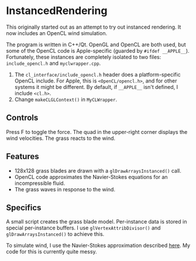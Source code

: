 # InstancedRendering
This originally started out as an attempt to try out instanced rendering. It now includes an OpenCL wind simulation.

The program is written in C++/Qt. OpenGL and OpenCL are both used, but some of the OpenCL code is Apple-specific (guarded by `#ifdef __APPLE__`). Fortunately, these instances are completely isolated to two files: `include_opencl.h` and `myclwrapper.cpp`.
1) The `cl_interface/include_opencl.h` header does a platform-specific OpenCL include. For Apple, this is `<OpenCL/opencl.h>`, and for other systems it might be different. By default, if `__APPLE__` isn't defined, I include `<cl.h>`.
2) Change `makeCLGLContext()` in `MyCLWrapper`.

## Controls
Press F to toggle the force. The quad in the upper-right corner displays the wind velocities. The grass reacts to the wind.

## Features
- 128x128 grass blades are drawn with a `glDrawArraysInstanced()` call.
- OpenCL code approximates the Navier-Stokes equations for an incompressible fluid.
- The grass waves in response to the wind.

## Specifics
A small script creates the grass blade model. Per-instance data is stored in special per-instance buffers. I use `glVertexAttribDivisor()` and `glDrawArraysInstanced()` to achieve this.

To simulate wind, I use the Navier-Stokes approximation described [here](http://developer.download.nvidia.com/books/HTML/gpugems/gpugems_ch38.html). My code for this is currently quite messy.
